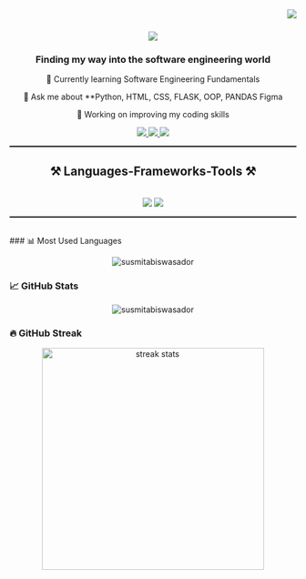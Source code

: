 <img align="right" src="https://komarev.com/ghpvc/?username=susmitabiswasador&label=Profile%20views&color=0e75b6&style=flat" />
<h1 align="center">
    <img src="https://readme-typing-svg.herokuapp.com/?font=Robot=FFFFFF&size=35&center=true&vCenter=true&width=500&height=70&duration=4000&lines=Hi+There!+👋;+I'm+Susmita+Biswas!;" />
</h1>

<h3 align="center">Finding my way into the software engineering world</h3>


<div align="center">
   🌱 Currently learning Software Engineering Fundamentals<br>
  
   💬 Ask me about **Python, HTML, CSS, FLASK, OOP, PANDAS Figma<br>
  
   🔭 Working on improving my coding skills <br>
  
</div>

<div align="center"> 
  <a href="susmitaador@gmai.com">
    <img src="https://img.shields.io/badge/Gmail-333333?style=for-the-badge&logo=gmail&logoColor=red" />
  </a>
  <a href="www.linkedin.com/in/susmita-biswas-01a5b7267" target="_blank">
    <img src="https://img.shields.io/badge/LinkedIn-0077B5?style=for-the-badge&logo=linkedin&logoColor=white" target="_blank" />
  </a>
  <a href="https://github.com/SusmitaBiswasAdor" target="_blank">
     <img src="https://img.shields.io/badge/Portfolio-FF5722?style=for-the-badge&logo=todoist&logoColor=white" target="_blank" /> <!-- sqlite, safari, google-chrome are other good icon options -->
  </a>
</div>


<hr style="border: none; border-top: 1px solid black;">

<h2 align="center">⚒️ Languages-Frameworks-Tools ⚒️</h2>
<br/>
<div align="center">
    <img src="https://skillicons.dev/icons?i=html,css,vscode,github,figma,git" />
    <img src="https://skillicons.dev/icons?i=python,javascript,mysql,flask" /><br>
</div>

<hr style="border: none; border-top: 1px solid black;">
<br>
### 📊 Most Used Languages
<p align="center">
  <img src="https://github-readme-stats.vercel.app/api/top-langs?username=susmitabiswasador&show_icons=true&locale=en&layout=compact&theme=dark&bg_color=0d1117&text_color=ffffff&title_color=2f80ed&icon_color=79ff97" alt="susmitabiswasador" />
</p>

### 📈 GitHub Stats
<p align="center">
  <img src="https://github-readme-stats.vercel.app/api?username=susmitabiswasador&show_icons=true&locale=en&theme=dark&bg_color=0d1117&text_color=ffffff&title_color=2f80ed&icon_color=79ff97" alt="susmitabiswasador" />
</p>

### 🔥 GitHub Streak
<p align="center">
<img width="390" src="https://github-readme-streak-stats.herokuapp.com/?user=SusmitaBiswasAdor&count_private=true&theme=react&border_radius=10" alt="streak stats"/>
</p>








